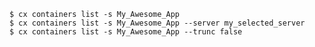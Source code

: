 <!-- layout:code post: containers_example -->

```
$ cx containers list -s My_Awesome_App
$ cx containers list -s My_Awesome_App --server my_selected_server
$ cx containers list -s My_Awesome_App --trunc false
```
